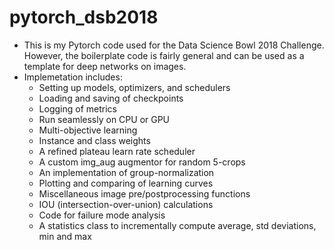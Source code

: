 # pytorch_dsb2018

* This is my Pytorch code used for the Data Science Bowl 2018 Challenge. However, the
  boilerplate code is fairly general and can be used as a template for deep networks on
  images.
* Implemetation includes:
  * Setting up models, optimizers, and schedulers
  * Loading and saving of checkpoints
  * Logging of metrics
  * Run seamlessly on CPU or GPU
  * Multi-objective learning
  * Instance and class weights
  * A refined plateau learn rate scheduler
  * A custom img_aug augmentor for random 5-crops
  * An implementation of group-normalization
  * Plotting and comparing of learning curves
  * Miscellaneous image pre/postprocessing functions
  * IOU (intersection-over-union) calculations
  * Code for failure mode analysis
  * A statistics class to incrementally compute average, std deviations, min and max
  
  

  
